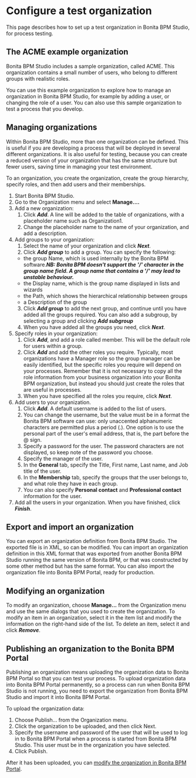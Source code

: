 # Configure a test organization

This page describes how to set up a test organization in Bonita BPM Studio, for process testing. 

## The ACME example organization

Bonita BPM Studio includes a sample organization, called ACME. This organization contains a small number of users, who belong to different groups with realistic roles. 

You can use this example organization to explore how to manage an organization in Bonita BPM Studio, for example by adding a user, or
changing the role of a user. You can also use this sample organization to test a process that you develop.

## Managing organizations

Within Bonita BPM Studio, more than one organization can be defined. This is useful if you are developing a process that will be deployed in several different organizations. It is also useful for testing, because you can create a reduced version of your organization that has the same structure but fewer users, saving time in managing your test environment.

To an organization, you create the organization, create the group hierarchy, specify roles, and then add users and their memberships. 

1. Start Bonita BPM Studio.
2. Go to the Organization menu and select **Manage....**
3. Add a new organization:
   1. Click **_Add_**. A line will be added to the table of organizations, with a placeholder name such as Organization1\.
   2. Change the placeholder name to the name of your organization, and add a description.
4. Add groups to your organization:
   1. Select the name of your organization and click **_Next_**.
   2. Click **_Add group_** to add a group. You can specify the following:
     * the group Name, which is used internally by the Bonita BPM software._**NB: Bonita BPM doesn't support the '/' character in the group name field. A group name that contains a '/' may lead to unstable behaviour.**_ 
     * the Display name, which is the group name displayed in lists and wizards
     * the Path, which shows the hierarchical relationship between groups
     * a Description of the group
   3. Click **_Add group_** to add the next group, and continue until you have added all the groups required. You can also add a subgroup, by selecting a group and clicking **_Add subgroup_**
   4. When you have added all the groups you need, click **_Next_**.
5. Specify roles in your organization:
   1. Click **_Add_**, and add a role called member. This will be the default role for users within a group.
   2. Click **_Add_** and add the other roles you require. Typically, most organizations have a Manager role so the group manager can be easily identified, but the specific roles you require will depend on your processes. Remember that it is not necessary to copy all the role information from your business organization into your Bonita BPM organization, but instead you should just create the roles that are useful in processes.
   3. When you have specified all the roles you require, click **_Next_**.
6. Add users to your organization.
   1. Click **_Add_**. A default username is added to the list of users. 
   2. You can change the username, but the value must be in a format the Bonita BPM software can use: only unaccented alphanumeric characters are permitted plus a period (.). One option is to use the personal part of the user's email address, that is, the part before the @ sign.
   3. Specify a password for the user. The password characters are not displayed, so keep note of the password you choose.
   4. Specify the manager of the user. 
   5. In the **General** tab, specify the Title, First name, Last name, and Job title of the user.
   6. In the **Membership** tab, specify the groups that the user belongs to, and what role they have in each group.
   7. You can also specify **Personal contact** and **Professional contact** information for the user.
7. Add all the users in your organization. When you have finished, click **_Finish_**.

## Export and import an organization

You can export an organization definition from Bonita BPM Studio. The exported file is in XML, so can be modified. You can import an
organization definition in this XML format that was exported from another Bonita BPM Studio running the same version of Bonita BPM, or that was constructed by some other method but has the same format. You can also import the organization file into Bonita BPM Portal, ready for production.

## Modifying an organization

To modify an organization, choose **Manage...** from the Organization menu and use the same dialogs that you used to create the organization. 
To modify an item in an organization, select it in the item list and modify the information on the right-hand side of the list. 
To delete an item, select it and click **_Remove_**.

## Publishing an organization to the Bonita BPM Portal

Publishing an organization means uploading the organization data to Bonita BPM Portal so that you can test your process. To upload organization data into Bonita BPM Portal permanently, so a process can run when Bonita BPM Studio is not running, you need to export 
the organization from Bonita BPM Studio and import it into Bonita BPM Portal.

To upload the organization data:

1. Choose Publish... from the Organization menu.
2. Click the organization to be uploaded, and then click Next.
3. Specify the username and password of the user that will be used to log in to Bonita BPM Portal when a process is started from Bonita BPM Studio. This user must be in the organization you have selected.
4. Click Publish.

After it has been uploaded, you can [modify the organization in Bonita BPM Portal](organization-in-bonita-bpm-portal-overview.md).
